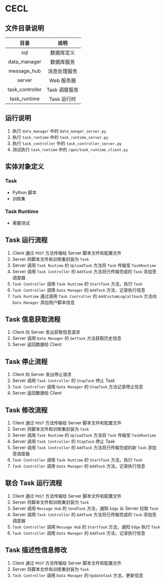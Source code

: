 # CECL

## 文件目录说明

| 目录 | 说明 |
| :------: | :------:
| sql | 数据库定义 |
| data_manager | 数据库服务 |
| message_hub | 消息处理服务 |
| server | Web 服务器 |
| task_controller | Task 调度服务 |
| task_runtime | Task 运行时 |

## 运行说明
1. 执行 `data_manager` 中的 `data_manger_server.py`
2. 执行 `task_runtime` 中的 `task_runtime_server.py`
3. 执行 `task_controller` 中的 `task_controller_server.py`
4. 测试执行 `task_runtime` 中的 `/gen/task_runtime_client.py`


## 实体对象定义

### Task

- Python 脚本
- 训练集

### Task Runtime

- 需要测试

## Task 运行流程

1. Client 通过 `POST` 方法传输给 Server 脚本文件和配置文件
2. Server 将脚本文件和训练集封装为 `Task`
3. Server 调用 `Task Runtime` 的 `UploadTask` 方法将 `Task` 传输至 `TaskRuntime`
4. Server 调用 `Task Controller` 的 `AddTask` 方法将已传输完成的 `Task` 添加至调度器
5. `Task Controller` 调用 `Task Runtime` 的 `StartTask` 方法，执行 `Task`
6. `Task Controller` 调用 `Data Manager` 的 `AddTask` 方法，记录执行信息
7. `Task Runtime` 通过调用 `Task Controller` 的 `AddCustomLogCallback` 方法向 `Data Manager` 添加用户脚本信息

## Task 信息获取流程

1. Client 向 Server 发出获取信息请求
2. Server 调用 `Data Manager` 的 `GetTask` 方法获取历史信息
3. Server 返回数据给 Client

## Task 停止流程

1. Client 向 Server 发出停止请求
2. Server 调用 `Task Controller` 的 `StopTask` 停止 Task
3. `Task Controller` 调用 `Data Manager` 的 `StopTask` 方法记录停止信息
4. Server 返回数据给 Client

## Task 修改流程

1. Client 通过 `POST` 方法传输给 Server 脚本文件和配置文件
2. Server 将脚本文件和训练集封装为 `Task`
3. Server 调用 `Task Runtime` 的 `UploadTask` 方法将 `Task` 传输至 `TaskRuntime`
4. Server 调用 `Task Controller` 的 `StopTask` 停止 Task
4. Server 调用 `Task Controller` 的 `AddTask` 方法将已传输完成的新 `Task` 添加至调度器
5. `Task Controller` 调用 `Task Runtime` 的 `StartTask` 方法，执行 `Task`
6. `Task Controller` 调用 `Data Manager` 的 `AddTask` 方法，记录执行信息

## 联合 Task 运行流程

1. Client 通过 `POST` 方法传输给 Server 脚本文件和配置文件
2. Server 将脚本文件和训练集封装为 `Task`
3. Server 调用 `Message Hub` 的 `SendTask` 方法，通知 `Edge` 从 Server 拉取 `Task`
4. Server 调用 `Task Controller` 的 `AddTask` 方法将已传输完成的 `Task` 添加至调度器
5. `Task Controller` 调用 `Message Hub` 的 `StartTask` 方法，通知 `Edge` 执行 `Task`
6. `Task Controller` 调用 `Data Manager` 的 `AddTask` 方法，记录执行信息

## Task 描述性信息修改

1. Client 通过 `POST` 方法传输给 Server 脚本文件和配置文件
2. Server 将脚本文件和训练集封装为 `Task`
3. `Task Controller` 调用 `Data Manager` 的 `UpdateTask` 方法，更新信息